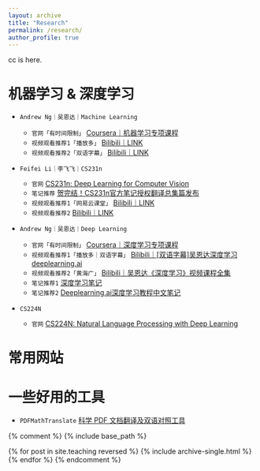 ```yaml
---
layout: archive
title: "Research"
permalink: /research/
author_profile: true
---
```


cc is here. 

# 机器学习 & 深度学习
* `Andrew Ng｜吴恩达｜Machine Learning`
  * `官网「有时间限制」` [Coursera｜机器学习专项课程](https://www.coursera.org/specializations/machine-learning-introduction#courses)
  * `视频观看推荐1「播放多」` [Bilibili｜LINK](https://www.bilibili.com/video/BV1Bq421A74G?vd_source=19f572b03f2ec7aebf1de5d4242523ce&spm_id_from=333.788.videopod.episodes)
  * `视频观看推荐2「双语字幕」` [Bilibili｜LINK](https://www.bilibili.com/video/BV1owrpYKEtP/?spm_id_from=333.788.videopod.episodes&vd_source=19f572b03f2ec7aebf1de5d4242523ce&p=125)

* `Feifei Li｜李飞飞｜CS231n`
  * `官网` [CS231n: Deep Learning for Computer Vision](http://vision.stanford.edu/teaching/cs231n/index.html)
  * `笔记推荐` [贺完结！CS231n官方笔记授权翻译总集篇发布](https://zhuanlan.zhihu.com/p/21930884)
  * `视频观看推荐1「网易云课堂」` [Bilibili｜LINK](https://www.bilibili.com/video/BV1nJ411z7fe?spm_id_from=333.788.videopod.episodes&vd_source=19f572b03f2ec7aebf1de5d4242523ce)
  * `视频观看推荐2` [Bilibili｜LINK](https://www.bilibili.com/video/BV1GvyGYCEDP?buvid=Y8431C82ADC6E85B46D09529D930111DA230&from_spmid=search.search-result.0.0&is_story_h5=false&mid=v%2BqB8wGtlO0J4uTL9QU7lA%3D%3D&plat_id=116&share_from=ugc&share_medium=iphone&share_plat=ios&share_session_id=B462D761-9BD5-4D6C-9667-3B26929E57FA&share_source=WEIXIN&share_tag=s_i&spmid=united.player-video-detail.0.0&timestamp=1729649073&unique_k=wU9HpH9&up_id=1266399589&vd_source=19f572b03f2ec7aebf1de5d4242523ce&spm_id_from=333.788.videopod.episodes)

* `Andrew Ng｜吴恩达｜Deep Learning`
  * `官网「有时间限制」` [Coursera｜深度学习专项课程](https://www.coursera.org/specializations/deep-learning)
  * `视频观看推荐1「播放多｜双语字幕」` [Bilibili｜[双语字幕]吴恩达深度学习deeplearning.ai](https://www.bilibili.com/video/BV1FT4y1E74V/?spm_id_from=333.337.search-card.all.click&vd_source=19f572b03f2ec7aebf1de5d4242523ce)
  * `视频观看推荐2「黄海广」` [Bilibili｜吴恩达《深度学习》视频课程全集](https://www.bilibili.com/video/BV16r4y1Y7jv/?vd_source=19f572b03f2ec7aebf1de5d4242523ce)
  * `笔记推荐1` [深度学习笔记](http://www.ai-start.com/dl2017/)
  * `笔记推荐2` [Deeplearning.ai深度学习教程中文笔记](https://github.com/fengdu78/deeplearning_ai_books?tab=readme-ov-file)

* `CS224N`
  * `官网` [CS224N: Natural Language Processing with Deep Learning](http://vision.stanford.edu/teaching/cs231n/index.html)

# 常用网站


# 一些好用的工具
* `PDFMathTranslate` [科学 PDF 文档翻译及双语对照工具](https://github.com/Byaidu/PDFMathTranslate/blob/main/docs/README_zh-CN.md)




{% comment %}
{% include base_path %}

{% for post in site.teaching reversed %}
  {% include archive-single.html %}
{% endfor %}
{% endcomment %}
